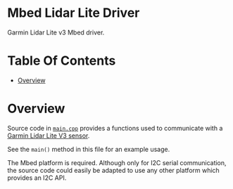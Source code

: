 # Mbed Lidar Lite Driver
Garmin Lidar Lite v3 Mbed driver.

# Table Of Contents
- [Overview](#overview)

# Overview
Source code in [`main.cpp`](./main.cpp) provides a functions used to communicate
with a [Garmin Lidar Lite V3 sensor](https://www.adafruit.com/product/4058).

See the `main()` method in this file for an example usage.

The Mbed platform is required. Although only for I2C serial communication, the
source code could easily be adapted to use any other platform which provides
an I2C API.
